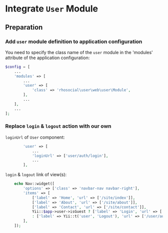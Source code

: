 # Integrate `User` Module

## Preparation

### Add `user` module definition to application configuration

You need to specify the class name of the `user` module in the 'modules' attribute of the application configuration:

```php
$config = [
    ...
    'modules' => [
        ...
        'user' => [
            'class' => 'rhosocial\user\web\user\Module',
        ],
        ...
    ],
    ...
];
```

### Replace `login` & `logout` action with our own

`loginUrl` of `User` component:

```php
        'user' => [
            ...
            'loginUrl' => ['user/auth/login'],
            ...
        ],
```

`login` & `logout` link of view(s):

```php
    echo Nav::widget([
        'options' => ['class' => 'navbar-nav navbar-right'],
        'items' => [
            ['label' => 'Home', 'url' => ['/site/index']],
            ['label' => 'About', 'url' => ['/site/about']],
            ['label' => 'Contact', 'url' => ['/site/contact']],
            Yii::$app->user->isGuest ? ['label' => 'Login', 'url' => ['/user/auth/login']]
            : ['label' => Yii::t('user', 'Logout'), 'url' => ['/user/auth/logout'], 'linkOptions' => ['data-method' => 'post', 'data-pjax' => '0']],
        ],
    ]);
```